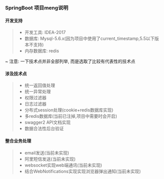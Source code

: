 ### SpringBoot 项目meng说明

#### 开发支持
>- 开发工具: IDEA-2017
>- 数据库: Mysql-5.6.x(因为项目中使用了current_timestamp,5.5以下版本不支持)
>- 内存数据库: redis

~ 注意: 一下技术点并非全部列举, 而是选取了比较有代表性的技术点

#### 涉及技术点
>- 统一返回值处理
>- 统一异常处理
>- 权限过滤器
>- 日志过滤器
>- 分布式session处理(cookie+redis数据库实现)
>- 多redis数据库(当前已注掉,项目中需要时会开启)
>- swagger2 API文档实现
>- 数据合法性后台验证

#### 整合业务处理
>- email发送(当前未实现)
>- 阿里短信发送(当前未实现)
>- websocket实现web端通讯(当前未实现)
>- 结合WebNotifications实现实现浏览器弹出通知(当前未实现)
